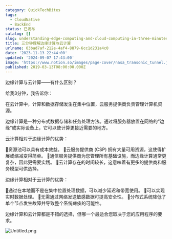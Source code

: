 ```yaml
---
category: QuickTechBites
tags:
  - CloudNative
  - BackEnd
status: 已发布
catalog: []
slug: understanding-edge-computing-and-cloud-computing-in-three-minutes
title: 三分钟理解边缘计算与云计算
urlname: 03bad7af-212e-4af4-8879-6cc1d231a4c0
date: '2023-11-13 22:44:00'
updated: '2024-09-07 17:43:00'
image: 'https://www.notion.so/images/page-cover/nasa_transonic_tunnel.jpg'
published: 2019-03-13T08:00:00.000Z
---
```


边缘计算与云计算——有什么区别？


给我3分钟，我告诉你：


在云计算中，计算和数据存储发生在集中位置，云服务提供商负责管理计算机资源。


边缘计算是一种分布式数据存储和任务处理方法。通过将服务器放置在网络的“边缘”或实际设备上，它可以使计算更接近需要的地方。


云计算相对于边缘计算的优势：


🔹资源池可以具有成本效益。
🔹云服务提供商 (CSP) 拥有大量可用资源，这使得扩展或缩减变得简单。
🔹通信服务提供商为您管理所有基础设施，而边缘计算通常更复杂，因此更需要实践。
🔹云计算存在的时间较长，这意味着有更多的提供商和服务模型可供选择。


边缘计算相对于云计算的优势：


🔸通过在本地而不是在集中位置处理数据，可以减少延迟和带宽使用。
🔸可以实现实时数据处理。
🔸无需通过网络发送敏感数据可提高安全性。
🔸分布式系统降低了单个节点发生故障并导致整个系统瘫痪的可能性。


边缘计算和云计算都是不错的选择，但哪一个最适合您取决于您的应用程序的要求。


![Untitled.png](https://prod-files-secure.s3.us-west-2.amazonaws.com/5d24fe63-e567-4804-86f9-9fdc62e13082/13581d9b-f241-4af1-9995-cb87504adaf1/Untitled.png?X-Amz-Algorithm=AWS4-HMAC-SHA256&X-Amz-Content-Sha256=UNSIGNED-PAYLOAD&X-Amz-Credential=ASIAZI2LB466X5VHPWYF%2F20250401%2Fus-west-2%2Fs3%2Faws4_request&X-Amz-Date=20250401T213444Z&X-Amz-Expires=3600&X-Amz-Security-Token=IQoJb3JpZ2luX2VjEF0aCXVzLXdlc3QtMiJIMEYCIQCcDB47r6RfpP%2BnmPh0a%2Fbgwin6PJRwirxGIwQcoSWPvwIhAIQY%2FhDxDCQCkduMZ%2BH1jidR8cZ29Jo5ieuCP5DmdIt9KogECMb%2F%2F%2F%2F%2F%2F%2F%2F%2F%2FwEQABoMNjM3NDIzMTgzODA1Igxw7%2Bacb0IUfNQOPQYq3AP4mWnHwNFE4ZZonluBZ4%2Fpy%2Fh5Y0%2F%2F%2FfxdanPWlmSLPneztKXIhCFSChb%2FNwzMLZCvaHGxjm7aYIF%2BqxfHJlL6H0tkdjbY57P5VjrPiQvXI5tt53H0lN7LQXXU4C52uihWkVEQE2iSP3ccR9wXfkW86lefpjDlkAUqKNMbWUoGKZQci38q3Sh%2FR%2Fs7hFrmIr3cX9nfiPhtnlTlvUhQTK%2FL2ojoTgfeSljFPkWJICfU5UFrHnN9dRSoKesu4HfzTdtDjZQaiWzBGbci%2B%2FnkVKaaQ2N9KCpPRiMeAl%2BLYkT8xa5UktlTB5CyLtb0b1tjtvAo5bgK6RHaKdd1wABVaCggncbhvEiqJRsfTzu7Fv8o56Jbjp3dOzoQISsjc84eWEjuJPphB81u1A%2Bg97hddy7mY8zzxVPFkwzV2DmiUvxaygtIYza4Nk4gmQ3PaUljhGV1wemCFrWWfkU%2FQ0tYJJTEj%2BteHAHuMl6mVhIUvWrfE6WfgHrfaYqWg%2BY0ziZFCvRvhBifz0i68hi62TtPJK7eAEJ3jOeaTouFyV6FgYgvW2LHFryzvSMU4QbqzxMhZXYotGzbLL6nak30dMq5VEiuOhTxxwRHZKQNZgdWjJt0XV%2BZQS9%2FT872uKKchDDup7G%2FBjqkASsCigFB7%2FyNqSP5BJR4rhvHPhPtje6BVbScQhpjvrDQEYJJlEy7OB7Afe2%2BDpa0RRhiPchdIqFYa%2BNkwEZaWtEFm1ReqKdnqxTi7lkSi2APm6%2Fyiw%2F5%2BgAV9N0hHtEtXAd6iljyxY1IVeT6f%2FtX4hG2jp0JWHVZlCt%2FM15ohnExVfjlM3QUCVMbDvp3r02RpHAV5fD6udJzmUiBydsBPKfSdtVJ&X-Amz-Signature=a0e4a798eea012cab6173fc55d4f56cb31bba38579aa3d84fccebe3386f6c6bb&X-Amz-SignedHeaders=host&x-id=GetObject)


